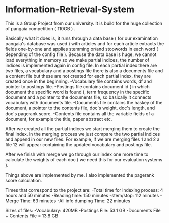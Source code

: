 # Information-Retrieval-System

This is a Group Project from our university. It is build for the huge collection of pangaia competition ( 110GB ) .

Basically what it does is, it runs through a data base ( for our examination pangaia's database was used ) with articles and for each article extracts the fields one-by-one and applies stemming or/and stopwords in each word ( depending of the config file ). Because the data base is huge, we cannot load everything in memory so we make partial indices, the number of indices is implemented again in config file. In each partial index there are two files, a vocabulary and a postings file there is also a documents file and a content file but these are not created for each partial index, they are created once in the beginning. 
-Vocabulary file contains words, df and pointer to postings file.
-Postings file contains document id ( in which document the specific word is found ), term frequency in the specific document and a pointer to the documents file, so basically it connects vocabulary with documents file.
-Documents file contains the haskey of the document, a pointer to the contents file, doc's weight, doc's length, and doc's pagerank score.
-Contents file contains all the variable fields of a document, for example the title, paper abstract etc.

After we created all the partial indices we start merging them to create the final index. In the merging process we just compare the two partial indices and append in our new files. For example, if we are merging files 1 and 2 a file 12 will appear containing the updated vocabulary and postings file. 

After we finish with merge we go through our index one more time to calculate the weights of each doc ( we need this for our evaluation systems ).

Things above are implemented by me.
I also implemented the pagerank score calculation.

Times that correspond to the project are:
  -Total time for indexing process: 4 hours and 50 minutes
  -Reading time: 150 minutes
  -stem/stop: 112 minutes
  -Merge Time: 63 minutes
  -All info dumping Time: 22 minutes

Sizes of files:
  -Vocabulary: 420MB
  -Postings File: 53.1 GB
  -Documents File + Contents File = 13.8 GB
